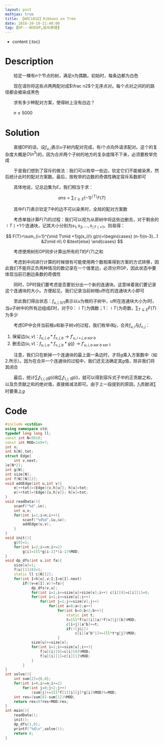 ```yaml
---
layout: post
mathjax: true
title: 【ARC101E】Ribbons on Tree
date: 2018-10-10-21:48:00
tag: [DP---树形DP,容斥原理]
---
```

* content
{:toc}
# Description

　　给定一棵有$n$个节点的树，满足$n$为偶数。初始时，每条边都为白色

　　现在请你将这些点两两配对成$\frac n2$个无序点对。每个点对之间的的路径都会被染成黑色

　　求有多少种配对方案，使得树上没有白边？

　　$n \le 5000$



# Solution

　　直接DP的话，设$f_{u,i}$表示$u$子树内配对完成，有$i$个点向外请求配对。这个的复杂度大概是$O(n^3)$的，因为合并两个子树的地方的复杂度降不下来，必须要枚举完成

　　于是我们想到了容斥的做法：我们可以枚举一些边，钦定它们不能被染黑，然后统计此时的配对方案数。最后，按枚举的边数的奇偶性确定容斥系数即可

　　具体地说，记总边集为$E$，我们相当于求：

$$
ans=\sum_{T\subseteq E}(-1)^{\mid T \mid}F(T)
$$

　　其中$F(T)$表示钦定$T$中的边不可以染黑时，全局的配对方案数

　　考虑单独计算$F(T)$的过程：我们可以视为从原树中将这些边删去，对于剩余的$\mid T \mid +1$个连通块，记其大小分别为$s_1,s_2,...,s_{\mid T\mid +1}$，则易得：

$$
F(T)=\sum_{i=1}^{\mid T\mid +1}g(s_i)\\
g(n)=\begin{cases}
(n-1)(n-3)...1 &2\mid n\\
0 &\text{else}
\end{cases}
$$

　　考虑使用树形DP同步计算出所有的$T$的$F(T)$之和

　　考虑到中间进行计算的时候很有可能使用两个数相乘得到方案的方式转移，因此我们不能将正负两种情况的数记录在一个值里边，必须分开DP，因此状态中要体现当前已删边条数的奇偶性

　　同时，DP时我们要考虑是否要划分出一个新的连通块。这意味着我们要记录这个连通块的大小。方便起见，我们记录当前树根$u$所在的连通块大小即可

　　至此我们得出状态：$f_{u,i,0/1}$表示以$u$为根的子树中，$u$所在连通块大小为$i$时，当$u$子树中的所有边组成$E$时，对于0：$\mid T \mid$为偶数；1：$\mid T \mid$为奇数，$\sum_{T \subseteq E}F(T)$为多少

　　考虑DP中合并当前根$u$和新子树$v$的过程，我们枚举$i$和$j$，合并$f_{u,i}$与$f_{v,j}$：

1.  保留边$(u,v)$：$f_{u,i,a} * f_{v,j,b}\rightarrow f'_{u,i+j,a\;\text{xor}\;b}$
2.  删去边$(u,v)$：$f_{u,i,a} * f_{v,j,b} * g(j) \rightarrow f'_{u,i,a\;\text{xor}\;b\;\text{xor}\;1}$

　　注意，我们只在断掉一个连通块的最上面一条边时，才将$g$乘入方案数中（如2.所示）。因为在合并一个连通块的过程中，我们还无法确定其$g$值，除非我们将其闭合

　　最后，统计$\sum_if_{1,i,0}g(i)$和$\sum_{i} f_{1,i,1}g(i)$，就可以得到容斥式子中的正贡献之和，以及负贡献之和的绝对值，直接做减法即可。由于上一段提到的原因，$f_1$贡献进$\sum$时要乘上$g$



# Code

```c++
#include <cstdio>
using namespace std;
typedef long long ll;
const int N=5010;
const int MOD=1e9+7;
int n;
int h[N],tot;
struct Edge{
	int v,next;
}e[N*2];
int g[N];
int size[N];
int f[N][N][2];
void addEdge(int u,int v){
	e[++tot]=(Edge){v,h[u]}; h[u]=tot;
	e[++tot]=(Edge){u,h[v]}; h[v]=tot;
}
void readData(){
	scanf("%d",&n);
	int u,v;
	for(int i=1;i<n;i++){
		scanf("%d%d",&u,&v);
		addEdge(u,v);
	}
}
void init(){
	g[0]=1;
	for(int i=2;i<=n;i+=2)
		g[i]=1ll*g[i-2]*(i-1)%MOD;
}
void dp_dfs(int u,int fa){
	size[u]=1;
	f[u][1][0]=1;
	static ll c[N][2];
	for(int I=h[u],v;I;I=e[I].next)
		if((v=e[I].v)!=fa){
			dp_dfs(v,u);
			for(int i=1;i<=size[u]+size[v];i++) c[i][0]=c[i][1]=0;
			for(int i=1;i<=size[u];i++)
				for(int j=1;j<=size[v];j++)
					for(int a=0;a<2;a++)
						for(int b=0;b<2;b++){
							static int t;
							t=1ll*f[u][i][a]*f[v][j][b]%MOD;
							c[i+j][a^b]+=t;
							if(!(j&1))
								c[i][a^b^1]+=1ll*t*g[j]%MOD;
						}
			size[u]+=size[v];
			for(int i=1;i<=size[u];i++){
				f[u][i][0]=c[i][0]%MOD;
				f[u][i][1]=c[i][1]%MOD;
			}
		}
}
int solve(){
	int sum[2]={0,0};
	for(int i=0;i<=n;i+=2)
		for(int j=0;j<2;j++)
			(sum[j]+=1ll*f[1][i][j]*g[i]%MOD)%=MOD;
	int res=(sum[0]-sum[1])%MOD;
	return res<0?res+MOD:res;
}
int main(){
	readData();
	init();
	dp_dfs(1,0);
	printf("%d\n",solve());
	return 0;
}
```

